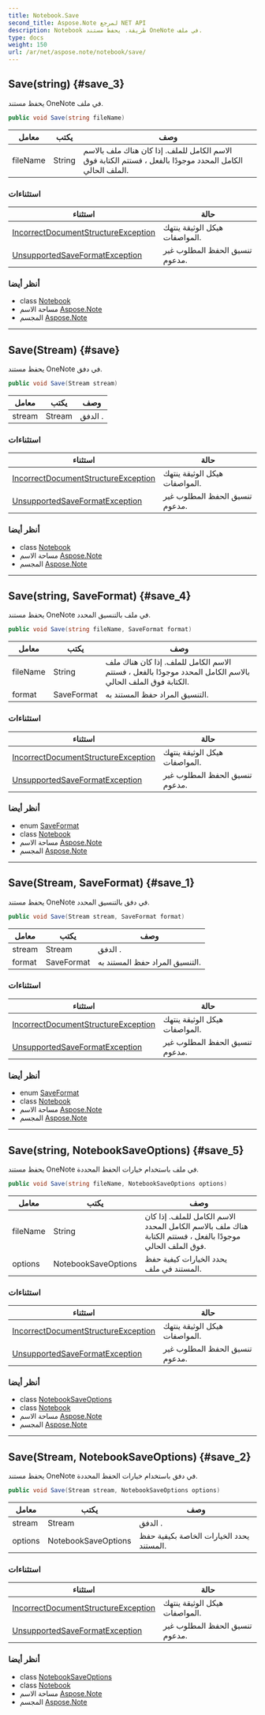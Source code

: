 ```yaml
---
title: Notebook.Save
second_title: Aspose.Note لمرجع NET API
description: Notebook طريقة. يحفظ مستند OneNote في ملف.
type: docs
weight: 150
url: /ar/net/aspose.note/notebook/save/
---
```

## Save(string) {#save_3}

يحفظ مستند OneNote في ملف.

```csharp
public void Save(string fileName)
```

| معامل | يكتب | وصف |
| --- | --- | --- |
| fileName | String | الاسم الكامل للملف. إذا كان هناك ملف بالاسم الكامل المحدد موجودًا بالفعل ، فستتم الكتابة فوق الملف الحالي. |

### استثناءات

| استثناء | حالة |
| --- | --- |
| [IncorrectDocumentStructureException](../../incorrectdocumentstructureexception/) | هيكل الوثيقة ينتهك المواصفات. |
| [UnsupportedSaveFormatException](../../unsupportedsaveformatexception/) | تنسيق الحفظ المطلوب غير مدعوم. |

### أنظر أيضا

* class [Notebook](../)
* مساحة الاسم [Aspose.Note](../../notebook/)
* المجسم [Aspose.Note](../../../)

---

## Save(Stream) {#save}

يحفظ مستند OneNote في دفق.

```csharp
public void Save(Stream stream)
```

| معامل | يكتب | وصف |
| --- | --- | --- |
| stream | Stream | الدفق . |

### استثناءات

| استثناء | حالة |
| --- | --- |
| [IncorrectDocumentStructureException](../../incorrectdocumentstructureexception/) | هيكل الوثيقة ينتهك المواصفات. |
| [UnsupportedSaveFormatException](../../unsupportedsaveformatexception/) | تنسيق الحفظ المطلوب غير مدعوم. |

### أنظر أيضا

* class [Notebook](../)
* مساحة الاسم [Aspose.Note](../../notebook/)
* المجسم [Aspose.Note](../../../)

---

## Save(string, SaveFormat) {#save_4}

يحفظ مستند OneNote في ملف بالتنسيق المحدد.

```csharp
public void Save(string fileName, SaveFormat format)
```

| معامل | يكتب | وصف |
| --- | --- | --- |
| fileName | String | الاسم الكامل للملف. إذا كان هناك ملف بالاسم الكامل المحدد موجودًا بالفعل ، فستتم الكتابة فوق الملف الحالي. |
| format | SaveFormat | التنسيق المراد حفظ المستند به. |

### استثناءات

| استثناء | حالة |
| --- | --- |
| [IncorrectDocumentStructureException](../../incorrectdocumentstructureexception/) | هيكل الوثيقة ينتهك المواصفات. |
| [UnsupportedSaveFormatException](../../unsupportedsaveformatexception/) | تنسيق الحفظ المطلوب غير مدعوم. |

### أنظر أيضا

* enum [SaveFormat](../../saveformat/)
* class [Notebook](../)
* مساحة الاسم [Aspose.Note](../../notebook/)
* المجسم [Aspose.Note](../../../)

---

## Save(Stream, SaveFormat) {#save_1}

يحفظ مستند OneNote في دفق بالتنسيق المحدد.

```csharp
public void Save(Stream stream, SaveFormat format)
```

| معامل | يكتب | وصف |
| --- | --- | --- |
| stream | Stream | الدفق . |
| format | SaveFormat | التنسيق المراد حفظ المستند به. |

### استثناءات

| استثناء | حالة |
| --- | --- |
| [IncorrectDocumentStructureException](../../incorrectdocumentstructureexception/) | هيكل الوثيقة ينتهك المواصفات. |
| [UnsupportedSaveFormatException](../../unsupportedsaveformatexception/) | تنسيق الحفظ المطلوب غير مدعوم. |

### أنظر أيضا

* enum [SaveFormat](../../saveformat/)
* class [Notebook](../)
* مساحة الاسم [Aspose.Note](../../notebook/)
* المجسم [Aspose.Note](../../../)

---

## Save(string, NotebookSaveOptions) {#save_5}

يحفظ مستند OneNote في ملف باستخدام خيارات الحفظ المحددة.

```csharp
public void Save(string fileName, NotebookSaveOptions options)
```

| معامل | يكتب | وصف |
| --- | --- | --- |
| fileName | String | الاسم الكامل للملف. إذا كان هناك ملف بالاسم الكامل المحدد موجودًا بالفعل ، فستتم الكتابة فوق الملف الحالي. |
| options | NotebookSaveOptions | يحدد الخيارات كيفية حفظ المستند في ملف. |

### استثناءات

| استثناء | حالة |
| --- | --- |
| [IncorrectDocumentStructureException](../../incorrectdocumentstructureexception/) | هيكل الوثيقة ينتهك المواصفات. |
| [UnsupportedSaveFormatException](../../unsupportedsaveformatexception/) | تنسيق الحفظ المطلوب غير مدعوم. |

### أنظر أيضا

* class [NotebookSaveOptions](../../../aspose.note.saving/notebooksaveoptions/)
* class [Notebook](../)
* مساحة الاسم [Aspose.Note](../../notebook/)
* المجسم [Aspose.Note](../../../)

---

## Save(Stream, NotebookSaveOptions) {#save_2}

يحفظ مستند OneNote في دفق باستخدام خيارات الحفظ المحددة.

```csharp
public void Save(Stream stream, NotebookSaveOptions options)
```

| معامل | يكتب | وصف |
| --- | --- | --- |
| stream | Stream | الدفق . |
| options | NotebookSaveOptions | يحدد الخيارات الخاصة بكيفية حفظ المستند. |

### استثناءات

| استثناء | حالة |
| --- | --- |
| [IncorrectDocumentStructureException](../../incorrectdocumentstructureexception/) | هيكل الوثيقة ينتهك المواصفات. |
| [UnsupportedSaveFormatException](../../unsupportedsaveformatexception/) | تنسيق الحفظ المطلوب غير مدعوم. |

### أنظر أيضا

* class [NotebookSaveOptions](../../../aspose.note.saving/notebooksaveoptions/)
* class [Notebook](../)
* مساحة الاسم [Aspose.Note](../../notebook/)
* المجسم [Aspose.Note](../../../)


